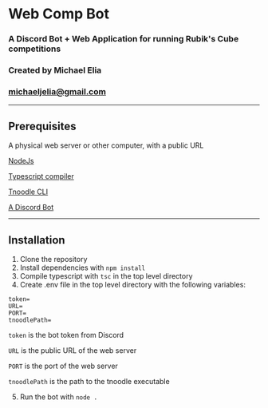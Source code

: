 # Web Comp Bot
### A Discord Bot + Web Application for running Rubik's Cube competitions
### Created by Michael Elia
### michaeljelia@gmail.com

---

## Prerequisites

A physical web server or other computer, with a public URL

[NodeJs](https://nodejs.org/en/download/)

[Typescript compiler](https://www.typescriptlang.org/download)

[Tnoodle CLI](https://github.com/SpeedcuberOSS/tnoodle-cli)

[A Discord Bot](https://discordjs.guide/preparations/setting-up-a-bot-application.html#creating-your-bot)

---

## Installation

1. Clone the repository
2. Install dependencies with `npm install`
3. Compile typescript with `tsc` in the top level directory
4. Create .env file in the top level directory with the following variables:

```
token=
URL=
PORT=
tnoodlePath=
```

`token` is the bot token from Discord

`URL` is the public URL of the web server

`PORT` is the port of the web server

`tnoodlePath` is the path to the tnoodle executable

5. Run the bot with `node .`

